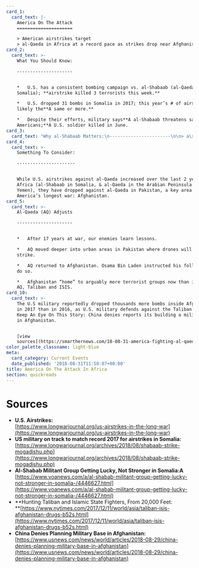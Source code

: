 ```yaml
---
card_1:
  card_text: |-
    America On The Attack
    =====================

    > American airstrikes target  
    > al-Qaeda in Africa at a record pace as strikes drop near Afghanistan.
card_2:
  card_text: >-
    What You Should Know:

    ---------------------


    *   U.S. has a consistent bombing campaign vs. al-Shabaab (al-Qaeda’s arm in
    Somalia); **airstrike killed 3 terrorists this week.**

    *   U.S. dropped 31 bombs in Somalia in 2017; this year’s # of airstrikes
    likely the**A same or more.**

    *   Despite their efforts, military says**A al-Shabaab threatens safety of
    Americans;**A U.S. soldier killed in June.
card_3:
  card_text: "Why al-Shabaab Matters:\n-----------------------\n\n> a\x1CThey’ve been able to **kill very high numbers** and you didna\x19t see that five years ago. Theya\x19ve been able to actually **overrun bases at times**. The danger is as African Union forces draw down, they may **retake major urban areas**. I think therea\x19s a good chance of that.a\x1D\n> \n> Daveed Gartenstein-Ross, Senior Analyst, Foundation for Defense of Democracies"
card_4:
  card_text: >-
    Something To Consider:

    ----------------------


    While U.S. airstrikes against al-Qaeda increased over the last 2 years in
    Africa (al-Shabaab in Somalia, & al-Qaeda in the Arabian Peninsula in
    Yemen), they have dropped against al-Qaeda in Pakistan, a key area for
    America’s longest war: Afghanistan.
card_5:
  card_text: >-
    Al-Qaeda (AQ) Adjusts

    ---------------------


    *   After 17 years at war, our enemies learn lessons.

    *   AQ moved deeper into urban areas in Pakistan where drones will not
    strike.

    *   AQ returned to Afghanistan. Osama Bin Laden instructed his followers to
    do so.

    *   Afghanistan “home” to arguably more terrorist groups now than in 2001:
    AQ, Taliban and ISIS.
card_10:
  card_text: >-
    The U.S military reportedly dropped thousands more bombs inside Afghanistan
    in 2017 than in 2016, as U.S. military defends against the Taliban & ISIS.
    Keep An Eye On This Story: China denies reports its building a military base
    in Afghanistan.


    [view
    sources](https://smarthernews.com/18-08-31-america-fighting-al-qaeda-in-africa/)
color_palette_classname: light-blue
meta:
  card_category: Current Events
  date_published: '2018-08-31T11:50:07+00:00'
title: America On The Attack In Africa
section: quickreads
---
```

Sources
=======

*   **U.S. Airstrikes:**  
    [https://www.longwarjournal.org/us-airstrikes-in-the-long-war](https://www.longwarjournal.org/us-airstrikes-in-the-long-war)
*   **US military on track to match record 2017 for airstrikes in Somalia:**  
    [https://www.longwarjournal.org/archives/2018/08/shabaab-strike-mogadishu.php](https://www.longwarjournal.org/archives/2018/08/shabaab-strike-mogadishu.php)
*   **Al-Shabab Militant Group Getting Lucky, Not Stronger in Somalia:A**  
    [https://www.voanews.com/a/al-shabab-militant-group-getting-lucky-not-stronger-in-somalia-/4446627.html](https://www.voanews.com/a/al-shabab-militant-group-getting-lucky-not-stronger-in-somalia-/4446627.html)
*   **Hunting Taliban and Islamic State Fighters, From 20,000 Feet:  
    **[https://www.nytimes.com/2017/12/11/world/asia/taliban-isis-afghanistan-drugs-b52s.html](https://www.nytimes.com/2017/12/11/world/asia/taliban-isis-afghanistan-drugs-b52s.html)
*   **China Denies Planning Military Base in Afghanistan:**  
    [https://www.usnews.com/news/world/articles/2018-08-29/china-denies-planning-military-base-in-afghanistan](https://www.usnews.com/news/world/articles/2018-08-29/china-denies-planning-military-base-in-afghanistan)